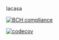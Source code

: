 lacasa


[![BCH compliance](https://bettercodehub.com/edge/badge/zdk-projects/lacasa?branch=main&token=2ba00162c9aae1c51462d5ab2ae4b573cea5609e)](https://bettercodehub.com/)

[![codecov](https://codecov.io/gh/zdk-projects/lacasa/branch/main/graph/badge.svg?token=QTPUJKS94D)](https://codecov.io/gh/zdk-projects/lacasa)

